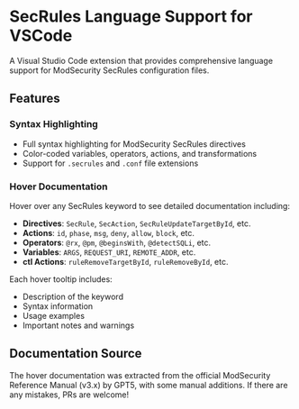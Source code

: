 # SecRules Language Support for VSCode

A Visual Studio Code extension that provides comprehensive language support for ModSecurity SecRules configuration files.

## Features

### Syntax Highlighting
- Full syntax highlighting for ModSecurity SecRules directives
- Color-coded variables, operators, actions, and transformations
- Support for `.secrules` and `.conf` file extensions

### Hover Documentation
Hover over any SecRules keyword to see detailed documentation including:
- **Directives**: `SecRule`, `SecAction`, `SecRuleUpdateTargetById`, etc.
- **Actions**: `id`, `phase`, `msg`, `deny`, `allow`, `block`, etc.
- **Operators**: `@rx`, `@pm`, `@beginsWith`, `@detectSQLi`, etc.
- **Variables**: `ARGS`, `REQUEST_URI`, `REMOTE_ADDR`, etc.
- **ctl Actions**: `ruleRemoveTargetById`, `ruleRemoveById`, etc.

Each hover tooltip includes:
- Description of the keyword
- Syntax information
- Usage examples
- Important notes and warnings

## Documentation Source

The hover documentation was extracted from the official ModSecurity Reference Manual (v3.x) by GPT5, with some manual additions. If there are any mistakes, PRs are welcome!
